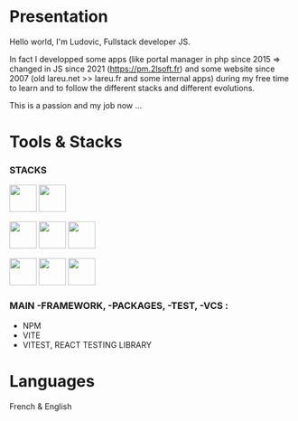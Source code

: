 # Presentation

Hello world, I'm Ludovic, Fullstack developer JS. 

In fact I developped some apps (like portal manager in php since 2015 => changed in JS since 2021 (https://pm.2lsoft.fr) and some website since 2007 (old lareu.net >> lareu.fr and some internal apps) during my free time to learn and to follow the different stacks and different evolutions. 

This is a passion and my job now ...

# Tools & Stacks

### STACKS 

<img width="48" src="https://cdn.jsdelivr.net/gh/devicons/devicon/icons/php/php-original.svg" /> <img width="48" src="https://cdn.jsdelivr.net/gh/devicons/devicon/icons/mysql/mysql-original-wordmark.svg" /> 

<img width="48" src="https://cdn.jsdelivr.net/gh/devicons/devicon/icons/html5/html5-original.svg" /> <img width="48" src="https://cdn.jsdelivr.net/gh/devicons/devicon/icons/css3/css3-original.svg" />  <img width="48" src="https://cdn.jsdelivr.net/gh/devicons/devicon/icons/javascript/javascript-original.svg" /> 

<img width="48" src="https://cdn.jsdelivr.net/gh/devicons/devicon/icons/nodejs/nodejs-original.svg" /> <img width="48" src="https://cdn.jsdelivr.net/gh/devicons/devicon/icons/react/react-original.svg" /> <img width="48" src="https://cdn.jsdelivr.net/gh/devicons/devicon/icons/typescript/typescript-original.svg" />

### MAIN -FRAMEWORK, -PACKAGES, -TEST, -VCS :

- NPM
- VITE
- VITEST, REACT TESTING LIBRARY

# Languages 

French & English
